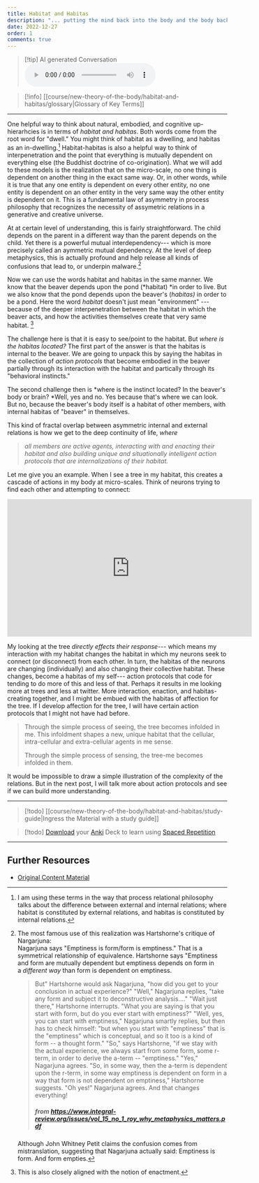 ```yaml
---
title: Habitat and Habitas
description: "... putting the mind back into the body and the body back into nature"
date: 2022-12-27
order: 1
comments: true
---
```


> [!tip] AI generated Conversation
> <audio controls>
>   <source src="https://www.dropbox.com/scl/fi/va3uyubw9opey0f581rz6/habitat-and-habitas.mp3?rlkey=nbg4j7el81q5zwv4rzmweojv3&raw=1" type="audio/mpeg" >
> </audio>

> [!info] [[course/new-theory-of-the-body/habitat-and-habitas/glossary|Glossary of Key Terms]]

---

One helpful way to think about natural, embodied, and cognitive up-hierarhcies is in terms of *habitat and habitas*. Both words come from the root word for "dwell." You might think of habitat as a dwelling, and habitas as an in-dwelling.[^1] Habitat-habitas is also a helpful way to think of interpenetration and the point that everything is mutually dependent on everything else (the Buddhist doctrine of co-origination). What we will add to these models is the realization that on the micro-scale, no one thing is dependent on another thing in the exact same way. Or, in other words, while it is true that any one entity is dependent on every other entity, no one entity is dependent on an other entity in the very same way the other entity is dependent on it. This is a fundamental law of asymmetry in process philosophy that recognizes the necessity of assymetric relations in a generative and creative universe.

At at certain level of understanding, this is fairly straightforward. The child depends on the parent in a different way than the parent depends on the child. Yet there is a powerful mutual interdependency--- which is more precisely called an aymmetric mutual dependency. At the level of deep metaphysics, this is actually profound and help release all kinds of confusions that lead to, or underpin malware.[^2]

Now we can use the words habitat and habitas in the same manner. We know that the beaver depends upon the pond (*habitat) *in order to live. But we also know that the pond depends upon the beaver's (*habitas)* in order to be a pond. Here the word *habitat* doesn't just mean "environment" --- because of the deeper interpenetration between the habitat in which the beaver acts, and how the activities themselves create that very same habitat. [^3]

The challenge here is that it is easy to see/point to the habitat. But *where is the habitas located?* The first part of the answer is that the habitas is internal to the beaver. We are going to unpack this by saying the habitas in the collection of *action protocols* that become embodied in the beaver partially through its interaction with the habitat and partically through its "behavioral instincts."

The second challenge then is *where is the instinct located? In the beaver's body or brain? *Well, yes and no. Yes because that's where we can look. But no, because the beaver's body itself is a habitat of other members, with internal habitas of "beaver" in themselves.

This kind of fractal overlap between asymmetric internal and external relations is how we get to the deep continuity of life, *where*

> *all members are active agents, interacting with and enacting their habitat and also building unique and situationally intelligent action protocols that are internalizations of their habitat.*

Let me give you an example. When I see a tree in my habitat, this creates a cascade of actions in my body at micro-scales. Think of neurons trying to find each other and attempting to connect:

<iframe width="560" height="315" src="https://www.youtube.com/embed/RxBQ1ICEnKE?si=CUHRiQkzieKYLogr" title="YouTube video player" frameborder="0" allow="accelerometer; autoplay; clipboard-write; encrypted-media; gyroscope; picture-in-picture; web-share" referrerpolicy="strict-origin-when-cross-origin" allowfullscreen></iframe>

My looking at the tree *directly effects their response*--- which means my interaction with my habitat changes the habitat in which my neurons seek to connect (or disconnect) from each other. In turn, the habitas of the neurons are changing (individually) and also changing their collective habitat. These changes, become a habitas of my self--- action protocols that code for tending to do more of this and less of that. Perhaps it results in me looking more at trees and less at twitter. More interaction, enaction, and habitas-creating together, and I might be embued with the habitas of affection for the tree. If I develop affection for the tree, I will have certain action protocols that I might not have had before.

> Through the simple process of seeing, the tree becomes infolded in me. This infoldment shapes a new, unique habitat that the cellular, intra-cellular and extra-cellular agents in me sense.
>
> Through the simple process of sensing, the tree-me becomes infolded in them.

It would be impossible to draw a simple illustration of the complexity of the relations. But in the next post, I will talk more about action protocols and see if we can build more understanding.


---

> [!todo] [[course/new-theory-of-the-body/habitat-and-habitas/study-guide|Ingress the Material with a study guide]]


> [!todo] [Download](course/new-theory-of-the-body/habitat-and-habitas/deck.apkg) your [Anki](https://apps.ankiweb.net/) Deck to learn using [Spaced Repetition](https://gwern.net/spaced-repetition)

---

## Further Resources

- [Original Content Material](https://bonnittaroy.substack.com/p/a-new-theory-of-the-body-habitat)

[^1]: I am using these terms in the way that process relational philosophy talks about the difference between external and internal relations; where habitat is constituted by external relations, and habitas is constituted by internal relations.

[^2]: The most famous use of this realization was Hartshorne's critique of Nargarjuna:\
Nagarjuna says "Emptiness is form/form is emptiness." That is a symmetrical relationship of equivalence. Hartshorne says "Emptiness and form are mutually dependent but emptiness depends on form in a *different way* than form is dependent on emptiness.
    > But" Hartshorne would ask Nagarjuna, "how did you get to your conclusion in actual experience?" "Well," Nagarjuna replies, "take any form and subject it to deconstructive analysis...." "Wait just there," Hartshorne interrupts. "What you are saying is that you start with form, but do you ever start with emptiness?" "Well, yes, you can start with emptiness," Nagarjuna smartly replies, but then has to check himself: "but when you start with "emptiness" that is the "emptiness" which is conceptual, and so it too is a kind of form -- a thought form." "So," says Hartshorne, "if we stay with the actual experience, we always start from some form, some r-term, in order to derive the a-term -- "emptiness." "Yes," Nagarjuna agrees. "So, in some way, then the a-term is dependent upon the r-term, in some way emptiness is dependent on form in a way that form is not dependent on emptiness," Hartshorne suggests. "Oh yes!" Nagarjuna agrees. And that changes everything!
    >
    > ##### from https://www.integral-review.org/issues/vol_15_no_1_roy_why_metaphysics_matters.pdf
    Although John Whitney Petit claims the confusion comes from mistranslation, suggesting that Nagarjuna actually said: Emptiness is form. And form empties.

[^3]: This is also closely aligned with the notion of enactment.

